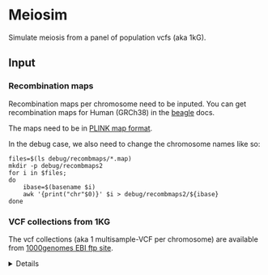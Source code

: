 
# Meiosim

Simulate meiosis from a panel of population vcfs (aka 1kG).

## Input

### Recombination maps

Recombination maps per chromosome need to be inputed. You can get
recombination maps for Human (GRCh38) in the
[beagle](https://bochet.gcc.biostat.washington.edu/beagle/genetic_maps/plink.GRCh38.map.zip) docs.

The maps need to be in
[PLINK map format](https://zzz.bwh.harvard.edu/plink/data.shtml#map).

In the debug case, we also need to change the chromosome names like so:

```
files=$(ls debug/recombmaps/*.map)
mkdir -p debug/recombmaps2
for i in $files;
do
    ibase=$(basename $i)
    awk '{print("chr"$0)}' $i > debug/recombmaps2/${ibase}
done
```

### VCF collections from 1KG

The vcf collections (aka 1 multisample-VCF per chromosome)
are available from [1000genomes EBI ftp site](http://ftp.1000genomes.ebi.ac.uk/vol1/ftp/data_collections/1000G_2504_high_coverage/working/20220422_3202_phased_SNV_INDEL_SV/).


<details>

```
time ./target/debug/meiosim \
    -r debug/recombmaps2/ \
    -v debug/vcfcollectionssmall/   \
    -d ntt \
    -p NA21123 \
    -P NA20752 \
    --prefix testout \
    --seed 3 -f 10 --genome debug/hg38.genome
```

</details>
